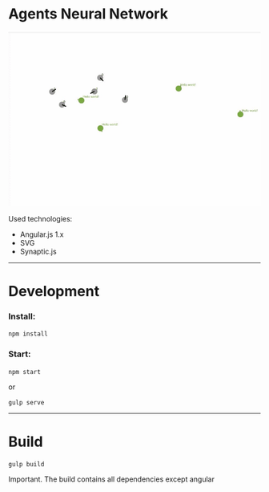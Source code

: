 Agents Neural Network
===================

![Screenshot](/screenshots/screenshot_1.png?raw=true "Screenshot")

Used technologies:
- Angular.js 1.x
- SVG
- Synaptic.js

---
# Development

### Install:

```
npm install
```


### Start:

```
npm start
```

or

```
gulp serve
```


---
# Build
```
gulp build
```

Important. The build contains all dependencies except angular 

